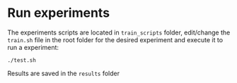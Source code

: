 # Run experiments

The experiments scripts are located in `train_scripts` folder, edit/change the `train.sh` file in the root folder for the desired experiment and execute it to run a experiment:

`./test.sh`

Results are saved in the `results` folder
